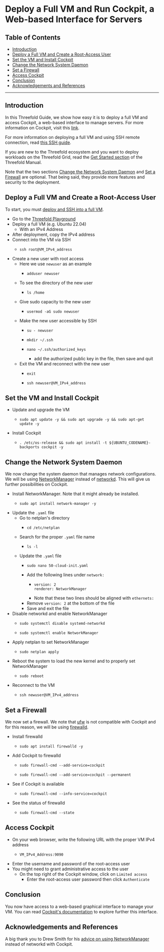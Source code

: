 <h1> Deploy a Full VM and Run Cockpit, a Web-based Interface for Servers </h1>

<h2> Table of Contents </h2>

- [Introduction](#introduction)
- [Deploy a Full VM and Create a Root-Access User](#deploy-a-full-vm-and-create-a-root-access-user)
- [Set the VM and Install Cockpit](#set-the-vm-and-install-cockpit)
- [Change the Network System Daemon](#change-the-network-system-daemon)
- [Set a Firewall](#set-a-firewall)
- [Access Cockpit](#access-cockpit)
- [Conclusion](#conclusion)
- [Acknowledgements and References](#acknowledgements-and-references)

***

## Introduction

In this Threefold Guide, we show how easy it is to deploy a full VM and access Cockpit, a web-based interface to manage servers. For more information on Cockpit, visit this [link](https://cockpit-project.org/).

For more information on deploying a full VM and using SSH remote connection, read [this SSH guide](../../ssh_guide/ssh_guide.md).

If you are new to the Threefold ecosystem and you want to deploy workloads on the Threefold Grid, read the [Get Started section](../../tfgrid3_getstarted.md) of the Threefold Manual.

Note that the two sections [Change the Network System Daemon](#change-the-network-system-daemon) and [Set a Firewall](#set-a-firewall) are optional. That being said, they provide more features and security to the deployment.



## Deploy a Full VM and Create a Root-Access User

To start, you must [deploy and SSH into a full VM](../../ssh_guide/ssh_guide.md).

* Go to the [Threefold Playground](https://play.grid.tf/#/)
* Deploy a full VM (e.g. Ubuntu 22.04)
  * With an IPv4 Address
* After deployment, copy the IPv4 address
* Connect into the VM via SSH
  * ``` 
    ssh root@VM_IPv4_address
    ```
* Create a new user with root access
  * Here we use `newuser` as an example
    * ``` 
      adduser newuser
      ```
  * To see the directory of the new user
    * ``` 
      ls /home
      ```
  * Give sudo capacity to the new user
    * ```
      usermod -aG sudo newuser
      ```
  * Make the new user accessible by SSH
    * ```
      su - newuser
      ```
    * ```
      mkdir ~/.ssh
      ```
    * ```
      nano ~/.ssh/authorized_keys
      ```
      * add the authorized public key in the file, then save and quit
  * Exit the VM and reconnect with the new user
    * ``` 
      exit
      ```
    * ``` 
      ssh newuser@VM_IPv4_address
      ```



## Set the VM and Install Cockpit

* Update and upgrade the VM
  * ```
    sudo apt update -y && sudo apt upgrade -y && sudo apt-get update -y
    ```
* Install Cockpit
  * ```
    . /etc/os-release && sudo apt install -t ${UBUNTU_CODENAME}-backports cockpit -y
    ```



## Change the Network System Daemon

We now change the system daemon that manages network configurations. We will be using [NetworkManager](https://networkmanager.dev/) instead of [networkd](https://wiki.archlinux.org/title/systemd-networkd). This will give us further possibilities on Cockpit.

* Install NetworkManager. Note that it might already be installed.
  * ```
    sudo apt install network-manager -y
    ```
* Update the `.yaml` file
  * Go to netplan's directory
    * ```
      cd /etc/netplan
      ```
  * Search for the proper `.yaml` file name
    * ```
      ls -l
      ```
  * Update the `.yaml` file
    * ```
      sudo nano 50-cloud-init.yaml
      ```
    * Add the following lines under `network:`
      * ```
        version: 2
        renderer: NetworkManager
        ```
      * Note that these two lines should be aligned with `ethernets:`
    * Remove `version: 2` at the bottom of the file
    * Save and exit the file
* Disable networkd and enable NetworkManager
  * ```
    sudo systemctl disable systemd-networkd
    ```
  * ```
    sudo systemctl enable NetworkManager
    ```
* Apply netplan to set NetworkManager
  * ```
    sudo netplan apply
    ```
* Reboot the system to load the new kernel and to properly set NetworkManager
  * ```
    sudo reboot
    ```
* Reconnect to the VM
  * ``` 
    ssh newuser@VM_IPv4_address
    ```


## Set a Firewall

We now set a firewall. We note that [ufw](https://wiki.ubuntu.com/UncomplicatedFirewall) is not compatible with Cockpit and for this reason, we will be using [firewalld](https://firewalld.org/).

* Install firewalld
  * ```
    sudo apt install firewalld -y
    ```

* Add Cockpit to firewalld
  * ```
    sudo firewall-cmd --add-service=cockpit
    ```
  * ```
    sudo firewall-cmd --add-service=cockpit --permanent
    ```
* See if Cockpit is available
  * ```
    sudo firewall-cmd --info-service=cockpit
    ```

* See the status of firewalld
  * ```
    sudo firewall-cmd --state
    ```



## Access Cockpit

* On your web browser, write the following URL with the proper VM IPv4 address
  * ```
    VM_IPv4_Address:9090
    ```
* Enter the username and password of the root-access user
* You might need to grant administrative access to the user
  * On the top right of the Cockpit window, click on `Limited access`
    * Enter the root-access user password then click `Authenticate`



## Conclusion

You now have access to a web-based graphical interface to manage your VM. You can read [Cockpit's documentation](https://cockpit-project.org/documentation.html) to explore further this interface.



## Acknowledgements and References

A big thank you to Drew Smith for his [advice on using NetworkManager](https://forum.threefold.io/t/cockpit-managed-ubuntu-vm/3376) instead of networkd with Cockpit. 